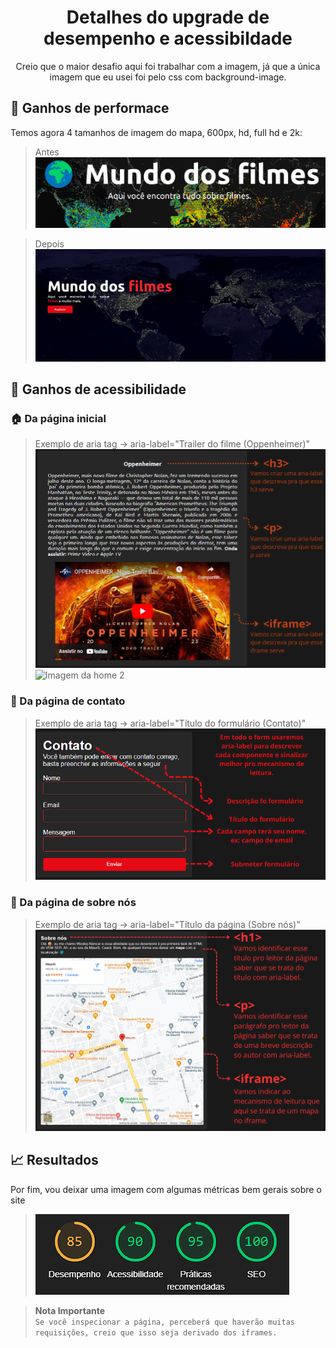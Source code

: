 <h1 align="center">Detalhes do upgrade de desempenho e acessibildade</h1>

<p align="center">
  Creio que o maior desafio aqui foi trabalhar com a imagem, já que a única imagem que eu usei foi pelo css com background-image. 
</p>

## 🚀 Ganhos de performace

Temos agora 4 tamanhos de imagem do mapa, 600px, hd, full hd e 2k:

> Antes
> ![Imagem de antes](./assets/readme/antes.png)

> Depois
> ![Imagem de depois](./assets/readme/depois.png)

## 🦻 Ganhos de acessibilidade

### 🏠 Da página inicial

> Exemplo de aria tag -> aria-label="Trailer do filme (Oppenheimer)"
> ![Imagem da home](./assets/readme/home.png) ![Imagem da home 2](./assets/readme/Inserir%20um%20subtítulo.png)

### 📝 Da página de contato

> Exemplo de aria tag -> aria-label="Título do formulário (Contato)"
> ![Imagem do form](./assets/readme/form.png)

### 📝 Da página de sobre nós

> Exemplo de aria tag -> aria-label="Título da página (Sobre nós)"
> ![Imagem do about](./assets/readme/about.png)

## 📈 Resultados

Por fim, vou deixar uma imagem com algumas métricas bem gerais sobre o site

> ![Metricas](./assets/readme/metricas.png)

> <strong>Nota Importante</strong> <br /> `Se você inspecionar a página, perceberá que haverão muitas requisições, creio que isso seja derivado dos iframes.`

